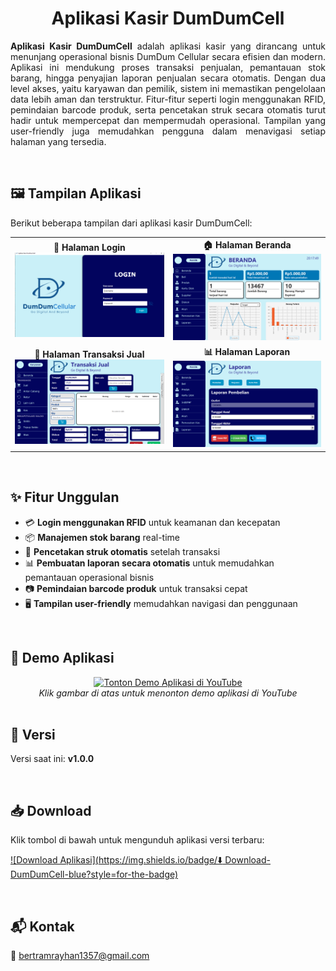 <h1 align="center">Aplikasi Kasir DumDumCell</h1>

<p align="justify"><b>Aplikasi Kasir DumDumCell</b> adalah aplikasi kasir yang dirancang untuk menunjang operasional bisnis DumDum Cellular secara efisien dan modern. Aplikasi ini mendukung proses transaksi penjualan, pemantauan stok barang, hingga penyajian laporan penjualan secara otomatis. Dengan dua level akses, yaitu karyawan dan pemilik, sistem ini memastikan pengelolaan data lebih aman dan terstruktur. Fitur-fitur seperti login menggunakan RFID, pemindaian barcode produk, serta pencetakan struk secara otomatis turut hadir untuk mempercepat dan mempermudah operasional. Tampilan yang user-friendly juga memudahkan pengguna dalam menavigasi setiap halaman yang tersedia.</p>

<br/>

## 🖼️ Tampilan Aplikasi

Berikut beberapa tampilan dari aplikasi kasir DumDumCell:

<div align="center">
  <table>
    <tr>
      <td align="center">
        <strong>🔐 Halaman Login</strong><br>
        <img src="src/assets/demo/halaman-login.PNG" alt="Halaman Login" width="300"/>
      </td>
      <td align="center">
        <strong>🏠 Halaman Beranda</strong><br>
        <img src="src/assets/demo/halaman-beranda-pemilik.png" alt="Halaman Beranda" width="300"/>
      </td>
    </tr>
    <tr>
      <td align="center">
        <strong>🛒 Halaman Transaksi Jual</strong><br>
        <img src="src/assets/demo/halaman-transaksi-jual.png" alt="Halaman Transaksi Jual" width="300"/>
      </td>
      <td align="center">
        <strong>📊 Halaman Laporan</strong><br>
        <img src="src/assets/demo/halaman-laporan.png" alt="Halaman Laporan" width="300"/>
      </td>
    </tr>
  </table>
</div>

<br/>

## ✨ Fitur Unggulan

- 💳 **Login menggunakan RFID** untuk keamanan dan kecepatan
- 📦 **Manajemen stok barang** real-time
- 🧾 **Pencetakan struk otomatis** setelah transaksi
- 📊 **Pembuatan laporan secara otomatis** untuk memudahkan pemantauan operasional bisnis
- 📷 **Pemindaian barcode produk** untuk transaksi cepat
- 🖥️ **Tampilan user-friendly** memudahkan navigasi dan penggunaan

<br/>

## 🎥 Demo Aplikasi

<div align="center">

<a href="https://youtu.be/HUCxY801T1A">
  <img src="https://img.youtube.com/vi/HUCxY801T1A/0.jpg" alt="Tonton Demo Aplikasi di YouTube" width="480">
</a>

<br/>
<em>Klik gambar di atas untuk menonton demo aplikasi di YouTube</em>

</div>

<br/>

## 🧩 Versi

Versi saat ini: **v1.0.0**

<br/>

## 📥 Download

Klik tombol di bawah untuk mengunduh aplikasi versi terbaru:

[![Download Aplikasi](https://img.shields.io/badge/⬇️ Download-DumDumCell-blue?style=for-the-badge)](https://github.com/bertramrayhan/dumdumcell/releases/latest)

<br/>

## 📬 Kontak
📧 bertramrayhan1357@gmail.com
